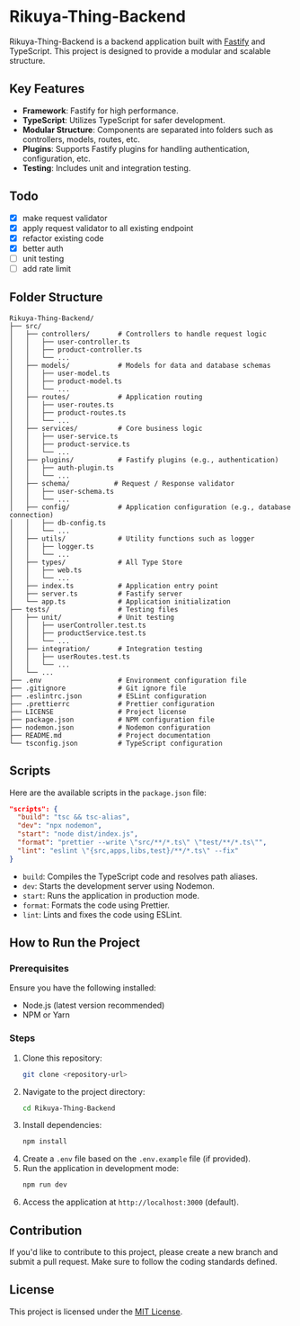 # Rikuya-Thing-Backend

Rikuya-Thing-Backend is a backend application built with [Fastify](https://www.fastify.io/) and TypeScript. This project is designed to provide a modular and scalable structure.

## Key Features

- **Framework**: Fastify for high performance.
- **TypeScript**: Utilizes TypeScript for safer development.
- **Modular Structure**: Components are separated into folders such as controllers, models, routes, etc.
- **Plugins**: Supports Fastify plugins for handling authentication, configuration, etc.
- **Testing**: Includes unit and integration testing.

## Todo

- [x] make request validator
- [x] apply request validator to all existing endpoint
- [x] refactor existing code
- [x] better auth
- [ ] unit testing
- [ ] add rate limit

## Folder Structure

```plaintext
Rikuya-Thing-Backend/
├── src/
│   ├── controllers/       # Controllers to handle request logic
│   │   ├── user-controller.ts
│   │   ├── product-controller.ts
│   │   └── ...
│   ├── models/            # Models for data and database schemas
│   │   ├── user-model.ts
│   │   ├── product-model.ts
│   │   └── ...
│   ├── routes/            # Application routing
│   │   ├── user-routes.ts
│   │   ├── product-routes.ts
│   │   └── ...
│   ├── services/          # Core business logic
│   │   ├── user-service.ts
│   │   ├── product-service.ts
│   │   └── ...
│   ├── plugins/           # Fastify plugins (e.g., authentication)
│   │   ├── auth-plugin.ts
│   │   └── ...
│   ├── schema/           # Request / Response validator
│   │   ├── user-schema.ts
│   │   └── ...
│   ├── config/            # Application configuration (e.g., database connection)
│   │   ├── db-config.ts
│   │   └── ...
│   ├── utils/             # Utility functions such as logger
│   │   ├── logger.ts
│   │   └── ...
│   ├── types/             # All Type Store
│   │   ├── web.ts
│   │   └── ...
│   ├── index.ts           # Application entry point
│   ├── server.ts          # Fastify server
│   └── app.ts             # Application initialization
├── tests/                 # Testing files
│   ├── unit/              # Unit testing
│   │   ├── userController.test.ts
│   │   ├── productService.test.ts
│   │   └── ...
│   ├── integration/       # Integration testing
│   │   ├── userRoutes.test.ts
│   │   └── ...
│   └── ...
├── .env                   # Environment configuration file
├── .gitignore             # Git ignore file
├── .eslintrc.json         # ESLint configuration
├── .prettierrc            # Prettier configuration
├── LICENSE                # Project license
├── package.json           # NPM configuration file
├── nodemon.json           # Nodemon configuration
├── README.md              # Project documentation
└── tsconfig.json          # TypeScript configuration
```

## Scripts

Here are the available scripts in the `package.json` file:

```json
"scripts": {
  "build": "tsc && tsc-alias",
  "dev": "npx nodemon",
  "start": "node dist/index.js",
  "format": "prettier --write \"src/**/*.ts\" \"test/**/*.ts\"",
  "lint": "eslint \"{src,apps,libs,test}/**/*.ts\" --fix"
}
```

- `build`: Compiles the TypeScript code and resolves path aliases.
- `dev`: Starts the development server using Nodemon.
- `start`: Runs the application in production mode.
- `format`: Formats the code using Prettier.
- `lint`: Lints and fixes the code using ESLint.

## How to Run the Project

### Prerequisites

Ensure you have the following installed:

- Node.js (latest version recommended)
- NPM or Yarn

### Steps

1. Clone this repository:
   ```bash
   git clone <repository-url>
   ```
2. Navigate to the project directory:
   ```bash
   cd Rikuya-Thing-Backend
   ```
3. Install dependencies:
   ```bash
   npm install
   ```
4. Create a `.env` file based on the `.env.example` file (if provided).
5. Run the application in development mode:
   ```bash
   npm run dev
   ```
6. Access the application at `http://localhost:3000` (default).

## Contribution

If you'd like to contribute to this project, please create a new branch and submit a pull request. Make sure to follow the coding standards defined.

## License

This project is licensed under the [MIT License](./LICENSE).
